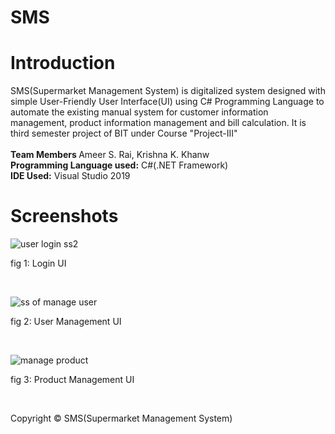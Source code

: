 # SMS
<h1>Introduction</h1>
SMS(Supermarket Management System) is digitalized system designed with simple User-Friendly 
User Interface(UI) using C# Programming Language to automate the existing manual system for 
customer information management, product information management and bill calculation. It is
third semester project of BIT under Course "Project-III"</br></br>
<strong> Team Members </strong> Ameer S. Rai, Krishna K. Khanw</br>
<strong>Programming Language used:</strong> C#(.NET Framework)</br>
<strong>IDE Used:</strong> Visual Studio 2019</br>

<h1>Screenshots</h1>

![user login ss2](https://user-images.githubusercontent.com/97660344/181225530-82f77f86-3e46-44b4-b7d9-6dfd14057afc.PNG)
<p>fig 1: Login UI </p></br>

![ss of manage user](https://user-images.githubusercontent.com/97660344/181225702-7c0f6b2a-090f-4c8c-ac16-3a68a1110cbd.PNG)
<p>fig 2: User Management UI </p></br>

![manage product](https://user-images.githubusercontent.com/97660344/181225789-7bce2445-3030-4ccb-82e0-0626d3731b12.PNG)
<p>fig 3: Product Management UI </p></br>

Copyright &copy; SMS(Supermarket Management System)
